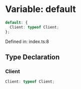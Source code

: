 # Variable: default

```ts
default: {
  Client: typeof Client;
};
```

Defined in: index.ts:8

## Type Declaration

### Client

```ts
Client: typeof Client;
```
